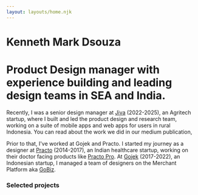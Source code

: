 ```yaml
---
layout: layouts/home.njk
---
```


<!-- div class="illo-container">
  <img src="https://cdn.glitch.com/cad20829-cd7f-405a-95e8-5e17b206a304%2Fillustration.svg?v=1618198438357" class="illustration" style="align: right" alt="Eleventy!">
</div -->

# Kenneth Mark Dsouza 

# Product Design manager with experience building and leading design teams in SEA and India.

Recently, I was a senior design manager at [Jiva](https://www.jiva.ag) (2022-2025), an Agritech startup, where I built and led the product design and research team, working on a suite of mobile apps and web apps for users in rural Indonesia. You can read about the work we did in our medium publication, 



Prior to that, I've worked at Gojek and Practo. I started my journey as a designer at [Practo](https://www.practo.com/providers) (2014-2017), an Indian healthcare startup, working on their doctor facing products like [Practo Pro](https://www.practo.com/practo-pro-app). At [Gojek](https://www.gojek.com/en-id/) (2017-2022), an Indonesian startup, I managed a team of designers on the Merchant Platform aka [GoBiz](https://gobiz.co.id/). 


### Selected projects
